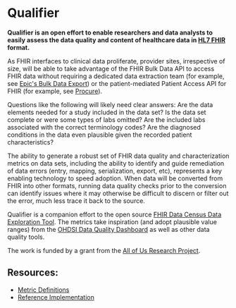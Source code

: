 # Qualifier

**Qualifier is an open effort to enable researchers and data analysts to easily assess the data quality and content of healthcare data in [HL7 FHIR](http://hl7.org/fhir) format.**

As FHIR interfaces to clinical data proliferate, provider sites, irrespective of size, will be able to take advantage of the FHIR Bulk Data API to access FHIR data without requiring a dedicated data extraction team (for example, see [Epic's Bulk Data Export](https://fhir.epic.com/Documentation?docId=fhir_bulk_data)) or the patient-mediated Patient Access API for FHIR (for example, see [Procure](http://procureproject.org)).

Questions like the following will likely need clear answers: Are the data elements needed for a study included in the data set? Is the data set complete or were some types of labs omitted? Are the included labs associated with the correct terminology codes? Are the diagnosed conditions in the data even plausible given the recorded patient characteristics?

The ability to generate a robust set of FHIR data quality and characterization metrics on data sets, including the ability to identify and guide remediation of data errors (entry, mapping, serialization, export, etc), represents a key enabling technology to speed adoption. When data will be converted from FHIR into other formats, running data quality checks prior to the conversion can identify issues where it may otherwise be difficult to discern or filter out the error, much less trace it back to the source.

Qualifier is a companion effort to the open source [FHIR Data Census Data Exploration Tool](https://github.com/sync-for-science/data-census). The metrics take inspiration (and adopt plausible value ranges) from the [OHDSI Data Quality Dashboard](https://data.ohdsi.org/DataQualityDashboard/) as well as other data quality tools. 

The work is funded by a grant from the [All of Us Research Project](https://allofus.nih.gov/).

## Resources:
- [Metric Definitions](./metrics.md)
- [Reference Implementation](./app/README.md)